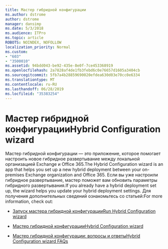 ```yaml
---
title: Мастер гибридной конфигурации
ms.author: dstrome
author: dstrome
manager: dansimp
ms.date: 5/3/2018
ms.audience: ITPro
ms.topic: article
ROBOTS: NOINDEX, NOFOLLOW
localization_priority: Normal
ms.custom:
- "603"
- "3500010"
ms.assetid: 94bdd043-be92-435e-8e0f-7ce453368919
ms.openlocfilehash: 2a7828af4de1fb3febd6c0e76657d1605a3404cb
ms.sourcegitcommit: 5fb7a4b28859690020efdea630d03e70cc0e6334
ms.translationtype: MT
ms.contentlocale: ru-RU
ms.lasthandoff: 06/28/2019
ms.locfileid: "35383254"
---
```

# <a name="hybrid-configuration-wizard"></a><span data-ttu-id="2b5c1-102">Мастер гибридной конфигурации</span><span class="sxs-lookup"><span data-stu-id="2b5c1-102">Hybrid Configuration wizard</span></span>

<span data-ttu-id="2b5c1-103">Мастер гибридной конфигурации — это приложение, которое помогает настроить новое гибридное развертывание между локальной организацией Exchange и Office 365.</span><span class="sxs-lookup"><span data-stu-id="2b5c1-103">The Hybrid Configuration wizard is an app that helps you set up a new hybrid deployment between your on-premises Exchange organization and Office 365.</span></span> <span data-ttu-id="2b5c1-104">Если вы уже настроили гибридное развертывание, мастер поможет вам обновить параметры гибридного развертывания.</span><span class="sxs-lookup"><span data-stu-id="2b5c1-104">If you already have a hybrid deployment set up, the wizard helps you update your hybrid deployment settings.</span></span> <span data-ttu-id="2b5c1-105">Для получения дополнительных сведений ознакомьтесь со статьей:</span><span class="sxs-lookup"><span data-stu-id="2b5c1-105">For more information, check out:</span></span>
  
- [<span data-ttu-id="2b5c1-106">Запуск мастера гибридной конфигурации</span><span class="sxs-lookup"><span data-stu-id="2b5c1-106">Run Hybrid Configuration wizard</span></span>](https://technet.microsoft.com/library/mt595788%28v=exchg.150%29.aspx)

- [<span data-ttu-id="2b5c1-107">Мастер гибридной конфигурации</span><span class="sxs-lookup"><span data-stu-id="2b5c1-107">Hybrid Configuration wizard</span></span>](https://technet.microsoft.com/library/hh529921%28v=exchg.150%29.aspx)

- [<span data-ttu-id="2b5c1-108">Мастер гибридной конфигурации: вопросы и ответы</span><span class="sxs-lookup"><span data-stu-id="2b5c1-108">Hybrid Configuration wizard FAQs</span></span>](https://technet.microsoft.com/library/mt488940%28v=exchg.150%29.aspx)
